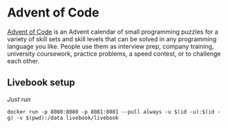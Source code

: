 # Advent of Code

[Advent of Code](https://adventofcode.com/2022/about) is an Advent calendar of small programming puzzles for a variety of skill sets and skill levels that can be solved in any programming language you like. People use them as interview prep, company training, university coursework, practice problems, a speed contest, or to challenge each other.

## Livebook setup

*Just run*
```
docker run -p 8080:8080 -p 8081:8081 --pull always -u $(id -u):$(id -g) -v $(pwd):/data livebook/livebook
```
